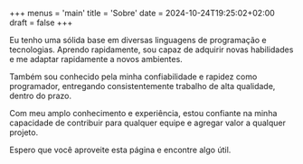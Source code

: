 +++
menus = 'main'
title = 'Sobre'
date = 2024-10-24T19:25:02+02:00
draft = false
+++

Eu tenho uma sólida base em diversas linguagens de programação e tecnologias. Aprendo rapidamente, sou capaz de adquirir novas habilidades e me adaptar rapidamente a novos ambientes.

Também sou conhecido pela minha confiabilidade e rapidez como programador, entregando consistentemente trabalho de alta qualidade, dentro do prazo.

Com meu amplo conhecimento e experiência, estou confiante na minha capacidade de contribuir para qualquer equipe e agregar valor a qualquer projeto.

Espero que você aproveite esta página e encontre algo útil.
